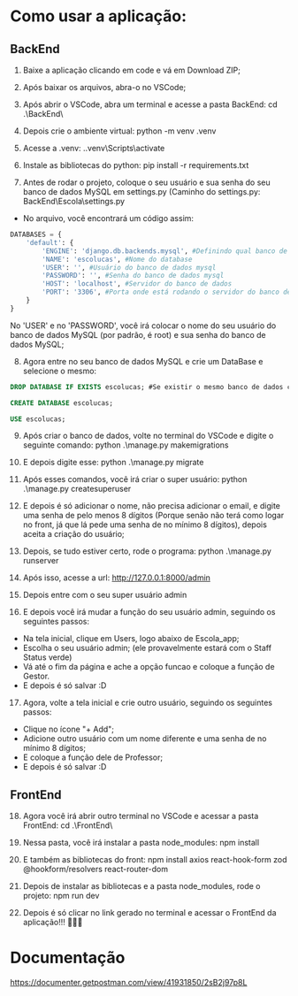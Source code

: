 # Como usar a aplicação:

## BackEnd

1. Baixe a aplicação clicando em code e vá em Download ZIP;

2. Após baixar os arquivos, abra-o no VSCode;

3. Após abrir o VSCode, abra um terminal e acesse a pasta BackEnd: cd .\BackEnd\

4. Depois crie o ambiente virtual: python -m venv .venv

5. Acesse a .venv: .\.venv\Scripts\activate

6. Instale as bibliotecas do python: pip install -r requirements.txt

7. Antes de rodar o projeto, coloque o seu usuário e sua senha do seu banco de dados MySQL em settings.py (Caminho do settings.py: BackEnd\Escola\settings.py

- No arquivo, você encontrará um código assim:

```python
DATABASES = {
    'default': {
        'ENGINE': 'django.db.backends.mysql', #Definindo qual banco de dados será usado para guardar os dados na tabela
        'NAME': 'escolucas', #Nome do database
        'USER': '', #Usuário do banco de dados mysql
        'PASSWORD': '', #Senha do banco de dados mysql
        'HOST': 'localhost', #Servidor do banco de dados 
        'PORT': '3306', #Porta onde está rodando o servidor do banco de dados
    }
}
```

No 'USER' e no 'PASSWORD', você irá colocar o nome do seu usuário do banco de dados MySQL (por padrão, é root) e sua senha do banco de dados MySQL;

8. Agora entre no seu banco de dados MySQL e crie um DataBase e selecione o mesmo:

```SQL
DROP DATABASE IF EXISTS escolucas; #Se existir o mesmo banco de dados com o mesmo nome, exclua ele :)

CREATE DATABASE escolucas;

USE escolucas;
```

9. Após criar o banco de dados, volte no terminal do VSCode e digite o seguinte comando: python .\manage.py makemigrations

10. E depois digite esse: python .\manage.py migrate

11. Após esses comandos, você irá criar o super usuário: python .\manage.py createsuperuser

12. E depois é só adicionar o nome, não precisa adicionar o email, e digite uma senha de pelo menos 8 dígitos (Porque senão não terá como logar no front, já que lá pede uma senha de no mínimo 8 dígitos), depois aceita a criação do usuário;

13. Depois, se tudo estiver certo, rode o programa: python .\manage.py runserver

14. Após isso, acesse a url: http://127.0.0.1:8000/admin

15. Depois entre com o seu super usuário admin

16. E depois você irá mudar a função do seu usuário admin, seguindo os seguintes passos:

- Na tela inicial, clique em Users, logo abaixo de Escola_app;
- Escolha o seu usuário admin; (ele provavelmente estará com o Staff Status verde)
- Vá até o fim da página e ache a opção funcao e coloque a função de Gestor.
- E depois é só salvar :D

17. Agora, volte a tela inicial e crie outro usuário, seguindo os seguintes passos:

- Clique no ícone "+ Add";
- Adicione outro usuário com um nome diferente e uma senha de no mínimo 8 dígitos;
- E coloque a função dele de Professor;
- E depois é só salvar :D

## FrontEnd

18. Agora você irá abrir outro terminal no VSCode e acessar a pasta FrontEnd: cd .\FrontEnd\

19. Nessa pasta, você irá instalar a pasta node_modules: npm install

20. E também as bibliotecas do front: npm install axios react-hook-form zod @hookform/resolvers react-router-dom

21. Depois de instalar as bibliotecas e a pasta node_modules, rode o projeto: npm run dev

22. Depois é só clicar no link gerado no terminal e acessar o FrontEnd da aplicação!!! 🥳🥳🥳

# Documentação

https://documenter.getpostman.com/view/41931850/2sB2j97p8L
